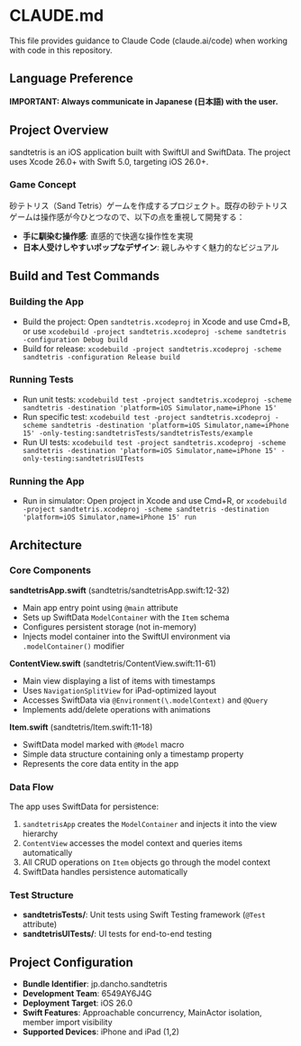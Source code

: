 # CLAUDE.md

This file provides guidance to Claude Code (claude.ai/code) when working with code in this repository.

## Language Preference

**IMPORTANT: Always communicate in Japanese (日本語) with the user.**

## Project Overview

sandtetris is an iOS application built with SwiftUI and SwiftData. The project uses Xcode 26.0+ with Swift 5.0, targeting iOS 26.0+.

### Game Concept

砂テトリス（Sand Tetris）ゲームを作成するプロジェクト。既存の砂テトリスゲームは操作感が今ひとつなので、以下の点を重視して開発する：

- **手に馴染む操作感**: 直感的で快適な操作性を実現
- **日本人受けしやすいポップなデザイン**: 親しみやすく魅力的なビジュアル

## Build and Test Commands

### Building the App
- Build the project: Open `sandtetris.xcodeproj` in Xcode and use Cmd+B, or use `xcodebuild -project sandtetris.xcodeproj -scheme sandtetris -configuration Debug build`
- Build for release: `xcodebuild -project sandtetris.xcodeproj -scheme sandtetris -configuration Release build`

### Running Tests
- Run unit tests: `xcodebuild test -project sandtetris.xcodeproj -scheme sandtetris -destination 'platform=iOS Simulator,name=iPhone 15'`
- Run specific test: `xcodebuild test -project sandtetris.xcodeproj -scheme sandtetris -destination 'platform=iOS Simulator,name=iPhone 15' -only-testing:sandtetrisTests/sandtetrisTests/example`
- Run UI tests: `xcodebuild test -project sandtetris.xcodeproj -scheme sandtetris -destination 'platform=iOS Simulator,name=iPhone 15' -only-testing:sandtetrisUITests`

### Running the App
- Run in simulator: Open project in Xcode and use Cmd+R, or `xcodebuild -project sandtetris.xcodeproj -scheme sandtetris -destination 'platform=iOS Simulator,name=iPhone 15' run`

## Architecture

### Core Components

**sandtetrisApp.swift** (sandtetris/sandtetrisApp.swift:12-32)
- Main app entry point using `@main` attribute
- Sets up SwiftData `ModelContainer` with the `Item` schema
- Configures persistent storage (not in-memory)
- Injects model container into the SwiftUI environment via `.modelContainer()` modifier

**ContentView.swift** (sandtetris/ContentView.swift:11-61)
- Main view displaying a list of items with timestamps
- Uses `NavigationSplitView` for iPad-optimized layout
- Accesses SwiftData via `@Environment(\.modelContext)` and `@Query`
- Implements add/delete operations with animations

**Item.swift** (sandtetris/Item.swift:11-18)
- SwiftData model marked with `@Model` macro
- Simple data structure containing only a timestamp property
- Represents the core data entity in the app

### Data Flow

The app uses SwiftData for persistence:
1. `sandtetrisApp` creates the `ModelContainer` and injects it into the view hierarchy
2. `ContentView` accesses the model context and queries items automatically
3. All CRUD operations on `Item` objects go through the model context
4. SwiftData handles persistence automatically

### Test Structure

- **sandtetrisTests/**: Unit tests using Swift Testing framework (`@Test` attribute)
- **sandtetrisUITests/**: UI tests for end-to-end testing

## Project Configuration

- **Bundle Identifier**: jp.dancho.sandtetris
- **Development Team**: 6549AY6J4G
- **Deployment Target**: iOS 26.0
- **Swift Features**: Approachable concurrency, MainActor isolation, member import visibility
- **Supported Devices**: iPhone and iPad (1,2)
